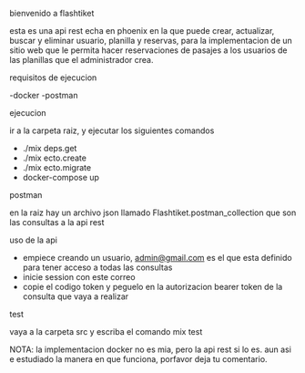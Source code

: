 bienvenido a flashtiket

esta es una api rest echa en phoenix en la que puede crear, actualizar, buscar y eliminar usuario, planilla y reservas, para la implementacion de un sitio web que le permita hacer reservaciones de pasajes a los usuarios de las planillas que el administrador crea.

requisitos de ejecucion

-docker
-postman

ejecucion

ir a la carpeta raiz, y ejecutar los siguientes comandos
- ./mix deps.get
- ./mix ecto.create
- ./mix ecto.migrate
- docker-compose up

postman

en la raiz hay un archivo json llamado Flashtiket.postman_collection que son las consultas a la api rest

uso de la api

- empiece creando un usuario, admin@gmail.com es el que esta definido para tener acceso a todas las consultas
- inicie session con este correo
- copie el codigo token y peguelo en la autorizacion bearer token de la consulta que vaya a realizar

test

vaya a la carpeta src y escriba el comando mix test


NOTA: la implementacion docker no es mia, pero la api rest si lo es. aun asi e estudiado la manera en que funciona, porfavor deja tu comentario. 
